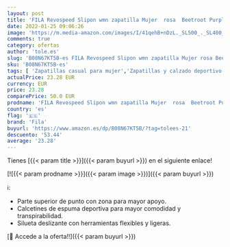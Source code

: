 ```yaml
---
layout: post
title: 'FILA Revospeed Slipon wmn zapatilla Mujer  rosa  Beetroot Purple   39 EU'
date: 2022-01-25 09:06:26
image: 'https://m.media-amazon.com/images/I/41qehB+nDzL._SL500_._SL400_.jpg'
comments: true
category: ofertas
author: 'tole.es'
slug: 'B08N67KT5B-es FILA Revospeed Slipon wmn zapatilla Mujer rosa Beetroot...'
sku: 'B08N67KT5B-es'
tags: [ 'Zapatillas casual para mujer','Zapatillas y calzado deportivo para mujer','Zapatos','Zapatos para mujer','Zapatos y complementos','fila','zapatilla', ]
actualPrice: 23.28 EUR
currency: EUR
price: 23.28
comparePrice: 50.0 EUR
prodname: 'FILA Revospeed Slipon wmn zapatilla Mujer  rosa  Beetroot Purple   39 EU'
country: 'es'
flag: '🇪🇸'
brand: 'Fila'
buyurl: 'https://www.amazon.es/dp/B08N67KT5B/?tag=tolees-21'
descuento: '53.44'
average: '23.28'
---
```


Tienes [{{< param title >}}]({{< param buyurl >}}) en el siguiente enlace!

[![{{< param prodname >}}]({{< param image >}})]({{< param buyurl >}})

ℹ️:

- Parte superior de punto con zona para mayor apoyo.
- Calcetines de espuma deportiva para mayor comodidad y transpirabilidad.
- Silueta deslizante con herramientas flexibles y ligeras.

[🛒 Accede a la oferta!!]({{< param buyurl >}})
